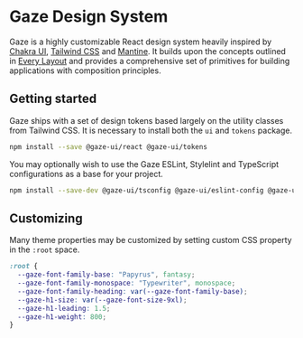 # Gaze Design System

Gaze is a highly customizable React design system heavily inspired by [Chakra UI](https://v2.chakra-ui.com/), [Tailwind CSS](https://tailwindcss.com/) and [Mantine](https://mantine.dev/). It builds upon the concepts outlined in [Every Layout](https://every-layout.dev/) and provides a comprehensive set of primitives for building applications with composition principles.

## Getting started

Gaze ships with a set of design tokens based largely on the utility classes from Tailwind CSS. It is necessary to install both the `ui` and `tokens` package.

```bash
npm install --save @gaze-ui/react @gaze-ui/tokens
```

You may optionally wish to use the Gaze ESLint, Stylelint and TypeScript configurations as a base for your project.

```bash
npm install --save-dev @gaze-ui/tsconfig @gaze-ui/eslint-config @gaze-ui/stylelint-config
```

## Customizing

Many theme properties may be customized by setting custom CSS property in the `:root` space.

```css
:root {
  --gaze-font-family-base: "Papyrus", fantasy;
  --gaze-font-family-monospace: "Typewriter", monospace;
  --gaze-font-family-heading: var(--gaze-font-family-base);
  --gaze-h1-size: var(--gaze-font-size-9xl);
  --gaze-h1-leading: 1.5;
  --gaze-h1-weight: 800;
}
```
